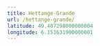 ```yaml
---
title: Hettange-Grande
url: /hettange-grande/
latitude: 49.407298000000004
longitude: 6.151631900000001
---
```

